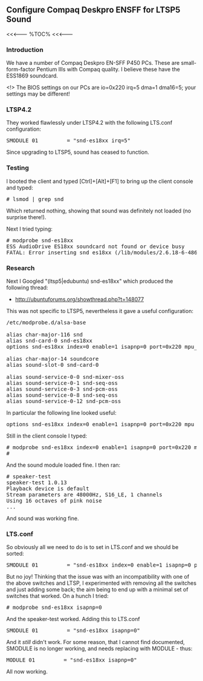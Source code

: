 ## Configure Compaq Deskpro ENSFF for LTSP5 Sound

<<<---
%TOC%
<<<---

### Introduction

We have a number of Compaq Deskpro EN-SFF P450 PCs.  These are small-form-factor Pentium IIIs with Compaq quality.  I believe these have the ESS1869 soundcard.

<!> The BIOS settings on our PCs are io=0x220 irq=5 dma=1 dma16=5; your settings may be different!

### LTSP4.2

They worked flawlessly under LTSP4.2 with the following LTS.conf configuration:

<pre>
SMODULE_01         = "snd-es18xx irq=5"
</pre>

Since upgrading to LTSP5, sound has ceased to function.

### Testing

I booted the client and typed [Ctrl]+[Alt]+[F1] to bring up the client console and typed:

<pre>
# lsmod | grep snd
</pre>

Which returned nothing, showing that sound was definitely not loaded (no surprise there!).

Next I tried typing:

<pre>
# modprobe snd-es18xx
ESS AudioDrive ES18xx soundcard not found or device busy
FATAL: Error inserting snd_es18xx (/lib/modules/2.6.18-6-486/kernel/sound/isa/snd-es18xx.ko): No such device
</pre>

### Research

Next I Googled "(ltsp5|edubuntu) snd-es18xx" which produced the following thread:

   * http://ubuntuforums.org/showthread.php?t=148077

This was not specific to LTSP5, nevertheless it gave a useful configuration:

<pre>
/etc/modprobe.d/alsa-base

alias char-major-116 snd
alias snd-card-0 snd-es18xx
options snd-es18xx index=0 enable=1 isapnp=0 port=0x220 mpu_port=0x388 fm_port=0x330 irq=5 dma1=1 dma2=0

alias char-major-14 soundcore
alias sound-slot-0 snd-card-0

alias sound-service-0-0 snd-mixer-oss
alias sound-service-0-1 snd-seq-oss
alias sound-service-0-3 snd-pcm-oss
alias sound-service-0-8 snd-seq-oss
alias sound-service-0-12 snd-pcm-oss
</pre>

In particular the following line looked useful:

<pre>
options snd-es18xx index=0 enable=1 isapnp=0 port=0x220 mpu_port=0x388 fm_port=0x330 irq=5 dma1=1 dma2=0
</pre>

Still in the client console I typed:

<pre>
# modprobe snd-es18xx index=0 enable=1 isapnp=0 port=0x220 mpu_port=0x388 fm_port=0x330 irq=5 dma1=1 dma2=0
#
</pre>

And the sound module loaded fine.  I then ran:

<pre>
# speaker-test
speaker-test 1.0.13
Playback device is default
Stream parameters are 48000Hz, S16_LE, 1 channels
Using 16 octaves of pink noise
...
</pre>

And sound was working fine.

### LTS.conf

So obviously all we need to do is to set in LTS.conf and we should be sorted:

<pre>
SMODULE_01         = "snd-es18xx index=0 enable=1 isapnp=0 port=0x220 mpu_port=0x388 fm_port=0x330 irq=5 dma1=1 dma2=0"
</pre>

But no joy!  Thinking that the issue was with an incompatibility with one of the above switches and LTSP, I experimented with removing all the switches and just adding some back; the aim being to end up with a minimal set of switches that worked.  On a hunch I tried:

<pre>
# modprobe snd-es18xx isapnp=0
</pre>

And the speaker-test worked.  Adding this to LTS.conf

<pre>
SMODULE_01         = "snd-es18xx isapnp=0"
</pre>

And it *still* didn't work.  For some reason, that I cannot find documented, SMODULE is no longer working, and needs replacing with MODULE - thus:

<pre>
MODULE_01         = "snd-es18xx isapnp=0"
</pre>

All now working.

